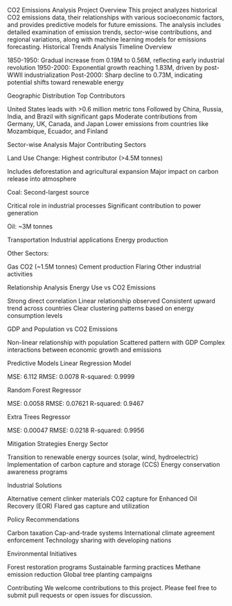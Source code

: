 CO2 Emissions Analysis Project
Overview
This project analyzes historical CO2 emissions data, their relationships with various socioeconomic factors, and provides predictive models for future emissions. The analysis includes detailed examination of emission trends, sector-wise contributions, and regional variations, along with machine learning models for emissions forecasting.
Historical Trends Analysis
Timeline Overview

1850-1950: Gradual increase from 0.19M to 0.56M, reflecting early industrial revolution
1950-2000: Exponential growth reaching 1.83M, driven by post-WWII industrialization
Post-2000: Sharp decline to 0.73M, indicating potential shifts toward renewable energy

Geographic Distribution
Top Contributors

United States leads with >0.6 million metric tons
Followed by China, Russia, India, and Brazil with significant gaps
Moderate contributions from Germany, UK, Canada, and Japan
Lower emissions from countries like Mozambique, Ecuador, and Finland

Sector-wise Analysis
Major Contributing Sectors

Land Use Change: Highest contributor (>4.5M tonnes)

Includes deforestation and agricultural expansion
Major impact on carbon release into atmosphere


Coal: Second-largest source

Critical role in industrial processes
Significant contribution to power generation


Oil: ~3M tonnes

Transportation
Industrial applications
Energy production


Other Sectors:

Gas CO2 (~1.5M tonnes)
Cement production
Flaring
Other industrial activities



Relationship Analysis
Energy Use vs CO2 Emissions

Strong direct correlation
Linear relationship observed
Consistent upward trend across countries
Clear clustering patterns based on energy consumption levels

GDP and Population vs CO2 Emissions

Non-linear relationship with population
Scattered pattern with GDP
Complex interactions between economic growth and emissions

Predictive Models
Linear Regression Model

MSE: 6.112
RMSE: 0.0078
R-squared: 0.9999

Random Forest Regressor

MSE: 0.0058
RMSE: 0.07621
R-squared: 0.9467

Extra Trees Regressor

MSE: 0.00047
RMSE: 0.0218
R-squared: 0.9956

Mitigation Strategies
Energy Sector

Transition to renewable energy sources (solar, wind, hydroelectric)
Implementation of carbon capture and storage (CCS)
Energy conservation awareness programs

Industrial Solutions

Alternative cement clinker materials
CO2 capture for Enhanced Oil Recovery (EOR)
Flared gas capture and utilization

Policy Recommendations

Carbon taxation
Cap-and-trade systems
International climate agreement enforcement
Technology sharing with developing nations

Environmental Initiatives

Forest restoration programs
Sustainable farming practices
Methane emission reduction
Global tree planting campaigns

Contributing
We welcome contributions to this project. Please feel free to submit pull requests or open issues for discussion.
